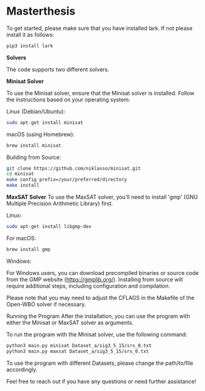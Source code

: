 # Masterthesis

To get started, please make sure that you have installed lark.
If not please install it as follows:

```bash
pip3 install lark
```

**Solvers**

The code supports two different solvers.

**Minisat Solver**

To use the Minisat solver, ensure that the Minisat solver is installed. Follow the instructions based on your operating system:

Linux (Debian/Ubuntu):
```bash
sudo apt-get install minisat
```
macOS (using Homebrew):
```bash
brew install minisat
```
Building from Source:
```bash
git clone https://github.com/niklasso/minisat.git
cd minisat
make config prefix=/your/preferred/directory
make install
````
**MaxSAT Solver**
To use the MaxSAT solver, you'll need to install 'gmp' (GNU Multiple Precision Arithmetic Library) first.

Linux:
```bash
sudo apt-get install libgmp-dev
```
For macOS:
```bash
brew install gmp
```
Windows:

For Windows users, you can download precompiled binaries or source code from the GMP website (https://gmplib.org/). 
Installing from source will require additional steps, including configuration and compilation.

Please note that you may need to adjust the CFLAGS in the Makefile of the Open-WBO solver if necessary.

Running the Program
After the installation, you can use the program with either the Minisat or MaxSAT solver as arguments.

To run the program with the Minisat solver, use the following command:

```bash
python3 main.py minisat Dataset_a/sig3_5_15/srs_0.txt         
python3 main.py maxsat Dataset_a/sig3_5_15/srs_0.txt
```
To use the program with different Datasets, please change the path/to/file accordingly.

Feel free to reach out if you have any questions or need further assistance!
